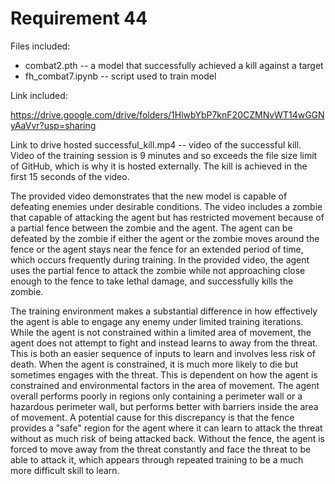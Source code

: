 # Requirement 44

Files included:
- combat2.pth -- a model that successfully achieved a kill against a target
- fh_combat7.ipynb -- script used to train model

Link included:

https://drive.google.com/drive/folders/1HlwbYbP7knF20CZMNvWT14wGGNyAaVvr?usp=sharing

Link to drive hosted successful_kill.mp4 -- video of the successful kill. Video of the training session is 9 minutes and so exceeds the file size limit of GitHub, which is why it is hosted externally. The kill is achieved in the first 15 seconds of the video.

The provided video demonstrates that the new model is capable of defeating enemies under desirable conditions. The video includes a zombie that capable of attacking the agent but has restricted movement because of a partial fence between the zombie and the agent. The agent can be defeated by the zombie if either the agent or the zombie moves around the fence or the agent stays near the fence for an extended period of time, which occurs frequently during training. In the provided video, the agent uses the partial fence to attack the zombie while not approaching close enough to the fence to take lethal damage, and successfully kills the zombie.

The training environment makes a substantial difference in how effectively the agent is able to engage any enemy under limited training iterations. While the agent is not constrained within a limited area of movement, the agent does not attempt to fight and instead learns to away from the threat. This is both an easier sequence of inputs to learn and involves less risk of death. When the agent is constrained, it is much more likely to die but sometimes engages with the threat. This is dependent on how the agent is constrained and environmental factors in the area of movement. The agent overall performs poorly in regions only containing a perimeter wall or a hazardous perimeter wall, but performs better with barriers inside the area of movement. A potential cause for this discrepancy is that the fence provides a "safe" region for the agent where it can learn to attack the threat without as much risk of being attacked back. Without the fence, the agent is forced to move away from the threat constantly and face the threat to be able to attack it, which appears through repeated training to be a much more difficult skill to learn.
